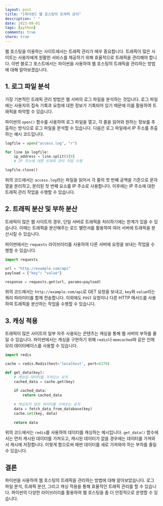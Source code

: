 ```yaml
---
layout: post
title: "[파이썬] 웹 호스팅의 트래픽 관리"
description: " "
date: 2023-09-01
tags: [python]
comments: true
share: true
---
```


웹 호스팅을 이용하는 사이트에서는 트래픽 관리가 매우 중요합니다. 트래픽이 많은 사이트는 사용자에게 원활한 서비스를 제공하기 위해 효율적으로 트래픽을 관리해야 합니다. 이번 블로그 포스트에서는 파이썬을 사용하여 웹 호스팅의 트래픽을 관리하는 방법에 대해 알아보겠습니다.

## 1. 로그 파일 분석

가장 기본적인 트래픽 관리 방법은 웹 서버의 로그 파일을 분석하는 것입니다. 로그 파일에는 사용자의 접속 기록과 요청에 대한 정보가 기록되어 있기 때문에 이를 활용하여 트래픽을 파악할 수 있습니다.

파이썬의 `open()` 함수를 사용하여 로그 파일을 열고, 각 줄을 읽어와 원하는 정보를 추출하는 방식으로 로그 파일을 분석할 수 있습니다. 다음은 로그 파일에서 IP 주소를 추출하는 예시 코드입니다.

```python
logfile = open("access.log", "r")

for line in logfile:
    ip_address = line.split()[0]
    # IP 주소에 대한 트래픽 관리 작업 수행

logfile.close()
```

위의 코드에서는 `access.log`라는 파일을 읽어서 각 줄의 첫 번째 공백을 기준으로 문자열을 분리하고, 분리된 첫 번째 요소를 IP 주소로 사용합니다. 이후에는 IP 주소에 대한 트래픽 관리 작업을 수행할 수 있습니다.

## 2. 트래픽 분산 및 부하 분산

트래픽이 많은 웹 사이트의 경우, 단일 서버로 트래픽을 처리하기에는 한계가 있을 수 있습니다. 이때는 트래픽을 분산해주는 로드 밸런서를 활용하여 여러 서버에 트래픽을 분산시킬 수 있습니다.

파이썬에서는 `requests` 라이브러리를 사용하여 다른 서버에 요청을 보내는 작업을 수행할 수 있습니다.

```python
import requests

url = "http://example.com/api"
payload = {"key": "value"}

response = requests.get(url, params=payload)
```

위의 코드에서는 `http://example.com/api`로 GET 요청을 보내고, `key`와 `value`라는 쿼리 파라미터를 함께 전송합니다. 이외에도 `POST` 요청이나 다른 HTTP 메서드를 사용하여 트래픽을 분산하는 작업을 수행할 수 있습니다.

## 3. 캐싱 적용

트래픽이 많은 사이트의 일부 자주 사용되는 콘텐츠는 캐싱을 통해 웹 서버의 부하를 줄일 수 있습니다. 파이썬에서는 캐싱을 구현하기 위해 `redis`나 `memcached`와 같은 인메모리 데이터베이스를 사용할 수 있습니다.

```python
import redis

cache = redis.Redis(host='localhost', port=6379)

def get_data(key):
    # 캐싱된 데이터를 가져오는 로직
    cached_data = cache.get(key)
    
    if cached_data:
        return cached_data
    
    # 캐싱되지 않은 데이터를 가져오는 로직
    data = fetch_data_from_database(key)
    cache.set(key, data)
    
    return data
```

위의 코드에서는 `redis`를 사용하여 데이터를 캐싱하는 예시입니다. `get_data()` 함수에서는 먼저 캐시된 데이터를 가져오고, 캐시된 데이터가 없을 경우에는 데이터를 가져와서 캐시에 저장합니다. 이렇게 함으로써 매번 데이터를 새로 가져와야 하는 부하를 줄일 수 있습니다.

## 결론

파이썬을 사용하여 웹 호스팅의 트래픽을 관리하는 방법에 대해 알아보았습니다. 로그 파일 분석, 트래픽 분산, 그리고 캐싱 적용을 통해 효율적인 트래픽 관리를 할 수 있습니다. 파이썬의 다양한 라이브러리를 활용하여 웹 호스팅을 좀 더 안정적으로 운영할 수 있습니다.